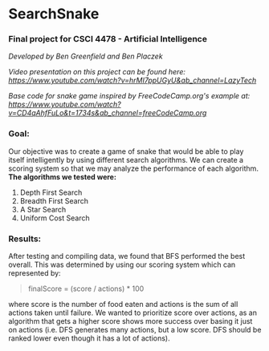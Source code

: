 # SearchSnake

### Final project for CSCI 4478 - Artificial Intelligence

*Developed by Ben Greenfield and Ben Placzek*

*Video presentation on this project can be found here:<br>
https://www.youtube.com/watch?v=hrMI7ppUGyU&ab_channel=LazyTech*

*Base code for snake game inspired by FreeCodeCamp.org's example at:<br>
 https://www.youtube.com/watch?v=CD4qAhfFuLo&t=1734s&ab_channel=freeCodeCamp.org*
 
 ### Goal:
 Our objective was to create a game of snake that would be able to play itself intelligently by using
 different search algorithms. We can create a scoring system so that we may analyze the performance of each algorithm.<br>
 **The algorithms we tested were:**
 1. Depth First Search
 2. Breadth First Search
 3. A Star Search
 4. Uniform Cost Search 

### Results:
After testing and compiling data, we found that BFS performed the best overall. This was determined by using our
scoring system which can represented by:
> finalScore = (score / actions) * 100

where score is the number of food eaten and actions is the sum of all actions taken until failure. We wanted
to prioritize score over actions, as an algorithm that gets a higher score shows more success over
basing it just on actions (i.e. DFS generates many actions, but a low score. DFS should be ranked lower
even though it has a lot of actions).
